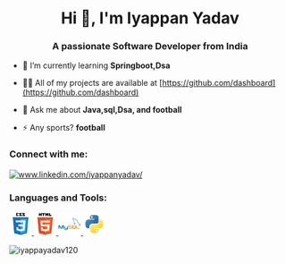<h1 align="center">Hi 👋, I'm Iyappan Yadav</h1>
<h3 align="center">A passionate Software Developer from India</h3>

- 🌱 I’m currently learning **Springboot,Dsa**

- 👨‍💻 All of my projects are available at [https://github.com/dashboard](https://github.com/dashboard)

- 💬 Ask me about **Java,sql,Dsa, and football**

- ⚡ Any sports? **football**

<h3 align="left">Connect with me:</h3>
<p align="left">
<a href="https://www.linkedin.com/in/iyappan-yadav-a89795274/" target="blank"><img align="center" src="https://raw.githubusercontent.com/rahuldkjain/github-profile-readme-generator/master/src/images/icons/Social/linked-in-alt.svg" alt="www.linkedin.com/iyappanyadav/" height="30" width="40" /></a>
</p>

<h3 align="left">Languages and Tools:</h3>
<p align="left"> <a href="https://www.w3schools.com/css/" target="_blank" rel="noreferrer"> <img src="https://raw.githubusercontent.com/devicons/devicon/master/icons/css3/css3-original-wordmark.svg" alt="css3" width="40" height="40"/> </a> <a href="https://www.w3.org/html/" target="_blank" rel="noreferrer"> <img src="https://raw.githubusercontent.com/devicons/devicon/master/icons/html5/html5-original-wordmark.svg" alt="html5" width="40" height="40"/> </a> <a href="https://www.mysql.com/" target="_blank" rel="noreferrer"> <img src="https://raw.githubusercontent.com/devicons/devicon/master/icons/mysql/mysql-original-wordmark.svg" alt="mysql" width="40" height="40"/> </a> <a href="https://www.python.org" target="_blank" rel="noreferrer"> <img src="https://raw.githubusercontent.com/devicons/devicon/master/icons/python/python-original.svg" alt="python" width="40" height="40"/> </a> </p>

<p><img align="center" src="https://github-readme-stats.vercel.app/api/top-langs?username=iyappayadav120&show_icons=true&locale=en&layout=compact" alt="iyappayadav120" /></p>
